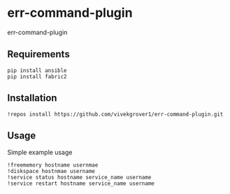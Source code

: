 # err-command-plugin
err-command-plugin

Requirements
---
```
pip install ansible
pip install fabric2
```

Installation
---
```
!repos install https://github.com/vivekgrover1/err-command-plugin.git
```

Usage
---
Simple example usage

```
!freememory hostname usernmae
!diskspace hostnmae username
!service status hostname service_name username
!service restart hostname service_name username
```
